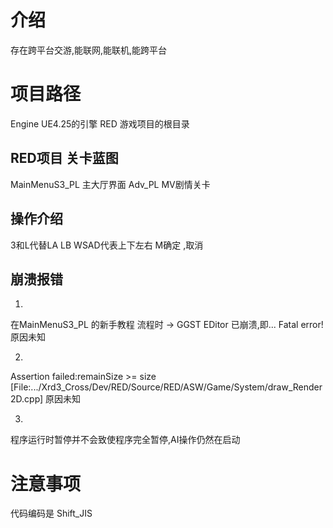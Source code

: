# 介绍
存在跨平台交游,能联网,能联机,能跨平台

# 项目路径
Engine UE4.25的引擎
RED 游戏项目的根目录

## RED项目 关卡蓝图
MainMenuS3_PL 主大厅界面
Adv_PL MV剧情关卡

## 操作介绍

3和L代替LA LB
WSAD代表上下左右
M确定
,取消

## 崩溃报错
1.
在MainMenuS3_PL 的新手教程 流程时 -> 
GGST EDitor 已崩溃,即... Fatal error!
原因未知

2.
Assertion failed:remainSize >= size
[File:.../Xrd3_Cross/Dev/RED/Source/RED/ASW/Game/System/draw_Render2D.cpp]
原因未知

3.
程序运行时暂停并不会致使程序完全暂停,AI操作仍然在启动

# 注意事项
代码编码是 Shift_JIS

